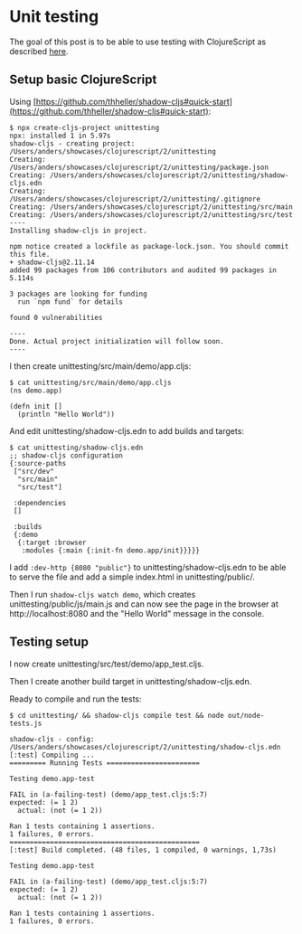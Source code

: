 # Unit testing

The goal of this post is to be able to use testing with ClojureScript as described [here](https://shadow-cljs.github.io/docs/UsersGuide.html#_testing).

## Setup basic ClojureScript

Using [https://github.com/thheller/shadow-cljs#quick-start](https://github.com/thheller/shadow-cljs#quick-start):
```console
$ npx create-cljs-project unittesting
npx: installed 1 in 5.97s
shadow-cljs - creating project: /Users/anders/showcases/clojurescript/2/unittesting
Creating: /Users/anders/showcases/clojurescript/2/unittesting/package.json
Creating: /Users/anders/showcases/clojurescript/2/unittesting/shadow-cljs.edn
Creating: /Users/anders/showcases/clojurescript/2/unittesting/.gitignore
Creating: /Users/anders/showcases/clojurescript/2/unittesting/src/main
Creating: /Users/anders/showcases/clojurescript/2/unittesting/src/test
----
Installing shadow-cljs in project.

npm notice created a lockfile as package-lock.json. You should commit this file.
+ shadow-cljs@2.11.14
added 99 packages from 106 contributors and audited 99 packages in 5.114s

3 packages are looking for funding
  run `npm fund` for details

found 0 vulnerabilities

----
Done. Actual project initialization will follow soon.
----
```

I then create unittesting/src/main/demo/app.cljs:
```console
$ cat unittesting/src/main/demo/app.cljs
(ns demo.app)

(defn init []
  (println "Hello World"))
```

And edit unittesting/shadow-cljs.edn to add builds and targets:
```console
$ cat unittesting/shadow-cljs.edn
;; shadow-cljs configuration
{:source-paths
 ["src/dev"
  "src/main"
  "src/test"]

 :dependencies
 []

 :builds
 {:demo
  {:target :browser
   :modules {:main {:init-fn demo.app/init}}}}}
```

I add `:dev-http {8080 "public"}` to unittesting/shadow-cljs.edn to be able to serve the file and add a simple index.html in unittesting/public/.

Then I run `shadow-cljs watch demo`, which creates unittesting/public/js/main.js and can now see the page in the browser at http://localhost:8080 and the "Hello World" message in the console.

## Testing setup

I now create unittesting/src/test/demo/app_test.cljs.

Then I create another build target in unittesting/shadow-cljs.edn.

Ready to compile and run the tests:
```console
$ cd unittesting/ && shadow-cljs compile test && node out/node-tests.js

shadow-cljs - config: /Users/anders/showcases/clojurescript/2/unittesting/shadow-cljs.edn
[:test] Compiling ...
========= Running Tests =======================

Testing demo.app-test

FAIL in (a-failing-test) (demo/app_test.cljs:5:7)
expected: (= 1 2)
  actual: (not (= 1 2))

Ran 1 tests containing 1 assertions.
1 failures, 0 errors.
===============================================
[:test] Build completed. (48 files, 1 compiled, 0 warnings, 1,73s)

Testing demo.app-test

FAIL in (a-failing-test) (demo/app_test.cljs:5:7)
expected: (= 1 2)
  actual: (not (= 1 2))

Ran 1 tests containing 1 assertions.
1 failures, 0 errors.
```
